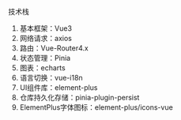 技术栈
1. 基本框架：Vue3
2. 网络请求：axios
3. 路由：Vue-Router4.x
4. 状态管理：Pinia
5. 图表：echarts
6. 语言切换：vue-i18n
7. UI组件库：element-plus
8. 仓库持久化存储：pinia-plugin-persist
9. ElementPlus字体图标：element-plus/icons-vue
